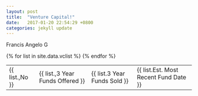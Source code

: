 ```yaml
---
layout: post
title:  "Venture Capital!"
date:   2017-01-20 22:54:29 +0800
categories: jekyll update
---
```


Francis Angelo G

<table>
{% for list in site.data.vclist %}
  <tr>
   <td>
        {{ list.,No }}
    </td>
    <td>
        {{ list.,3 Year Funds Offered }}
    </td>
    <td>
        {{ list.3 Year Funds Sold }}
    </td>
    <td>
        {{ list.Est. Most Recent Fund Date }}
    </td>
  </tr>
{% endfor %}
</table>
